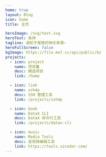 ```yaml
---
home: true
layout: Blog
icon: home
title: 主页

heroImage: /svg/test.svg
heroText: 朱帅
tagline: 造轮子是我的快乐来源~
heroFullScreen: false
bgImage: https://file.mo7.cc/api/public/bz
projects:
  - icon: project
    name: 项目集
    desc: 精选项目
    link: /home

  - icon: link
    name: ssh4p
    desc: SSH 管理工具
    link: /projects/ssh4p

  - icon: book
    name: DataX CLI
    desc: DataX 命令行工具
    link: /projects/datax-cli

  - icon: music
    name: Media Tools
    desc: 音视频编辑工具
    link: https://tools.xzcoder.com/
---
```

